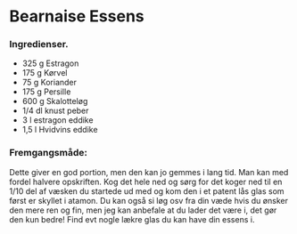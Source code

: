 # Bearnaise Essens

### Ingredienser.
- 325 g Estragon
- 175 g Kørvel
- 75 g Koriander
- 175 g Persille
- 600 g Skalotteløg
- 1/4 dl knust peber
- 3 l estragon eddike
- 1,5 l Hvidvins eddike


### Fremgangsmåde:
Dette giver en god portion, men den kan jo gemmes i lang tid. Man kan med fordel halvere opskriften. Kog det hele ned og sørg for det koger ned til en 1/10 del af væsken du startede ud med og kom den i et patent lås glas som først er skyllet i atamon. Du kan også si løg osv fra din væde hvis du ønsker den mere ren og fin, men jeg kan anbefale at du lader det være i, det gør den kun bedre! Find evt nogle lækre glas du kan have din essens i.
